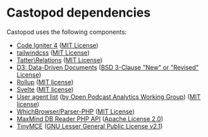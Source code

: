 # Castopod dependencies

Castopod uses the following components:

- [Code Igniter 4](https://codeigniter.com) ([MIT License](https://codeigniter.com/user_guide/license.html))
- [tailwindcss](https://tailwindcss.com/) ([MIT License](https://github.com/tailwindcss/tailwindcss/blob/master/LICENSE))
- [Tatter\Relations](https://github.com/tattersoftware/codeigniter4-relations) ([MIT License](https://github.com/tattersoftware/codeigniter4-relations/blob/develop/LICENSE))
- [D3: Data-Driven Documents](https://github.com/d3/d3) ([BSD 3-Clause "New" or "Revised" License](https://github.com/d3/d3/blob/master/LICENSE))
- [Rollup](https://github.com/rollup/rollup) ([MIT license](https://github.com/rollup/rollup/blob/master/LICENSE.md))
- [Svelte](https://github.com/sveltejs/svelte) ([MIT license](https://github.com/sveltejs/svelte/blob/master/LICENSE))
- [User agent list](https://github.com/opawg/user-agents) ([by Open Podcast Analytics Working Group](https://github.com/opawg)) ([MIT license](https://github.com/opawg/user-agents/blob/master/LICENSE))
- [WhichBrowser/Parser-PHP](https://github.com/WhichBrowser/Parser-PHP) ([MIT License](https://github.com/WhichBrowser/Parser-PHP/blob/master/LICENSE))
- [MaxMind DB Reader PHP API](https://github.com/maxmind/MaxMind-DB-Reader-php) ([Apache License 2.0](https://github.com/maxmind/MaxMind-DB-Reader-php/blob/master/LICENSE))
- [TinyMCE](https://github.com/tinymce/tinymce) ([GNU Lesser General Public License v2.1](https://github.com/tinymce/tinymce/blob/develop/LICENSE.TXT))

